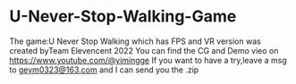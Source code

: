# U-Never-Stop-Walking-Game
The game:U Never Stop Walking which has FPS and VR version was created byTeam Elevencent 2022
You can find the CG and Demo vieo on https://www.youtube.com/@yimingge
If you want to have a try,leave a msg to geym0323@163.com and I can send you the .zip 
